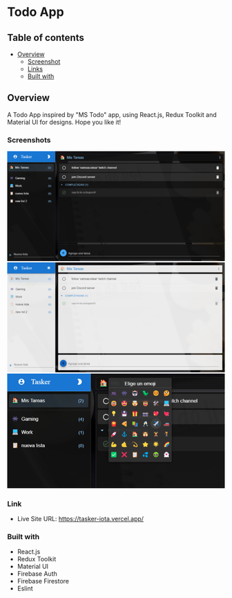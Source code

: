 # Todo App

## Table of contents

- [Overview](#overview)
  - [Screenshot](#screenshot)
  - [Links](#links)
  - [Built with](#built-with)

## Overview

A Todo App inspired by "MS Todo" app, using React.js, Redux Toolkit and Material UI for designs.
Hope you like it!

### Screenshots

![](./src/img/screenshot1.png)
![](./src/img/screenshot2.png)
![](./src/img/screenshot3.png)

### Link

- Live Site URL: https://tasker-iota.vercel.app/

### Built with

- React.js 
- Redux Toolkit
- Material UI
- Firebase Auth
- Firebase Firestore
- Eslint 
